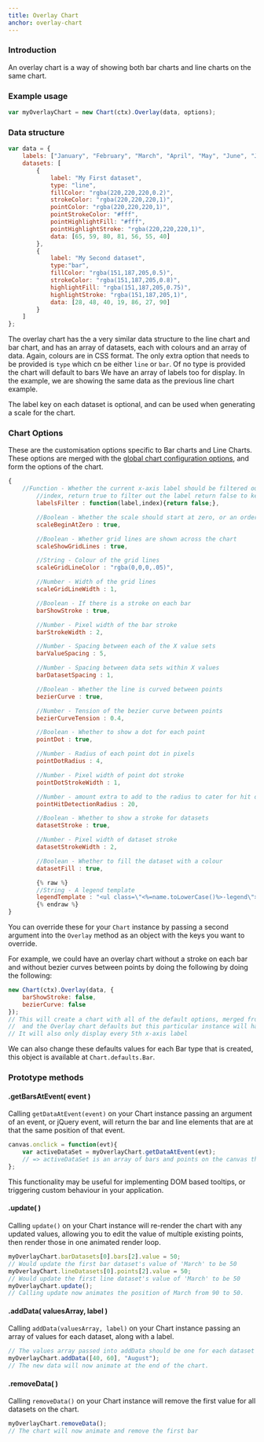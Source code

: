 ```yaml
---
title: Overlay Chart
anchor: overlay-chart
---
```


### Introduction
An overlay chart is a way of showing both bar charts and line charts on the same chart.


<div class="canvas-holder">
	<canvas width="250" height="125"></canvas>
</div>

### Example usage
```javascript
var myOverlayChart = new Chart(ctx).Overlay(data, options);
```

### Data structure

```javascript
var data = {
	labels: ["January", "February", "March", "April", "May", "June", "July"],
	datasets: [
		{
			label: "My First dataset",
			type: "line",
			fillColor: "rgba(220,220,220,0.2)",
			strokeColor: "rgba(220,220,220,1)",
			pointColor: "rgba(220,220,220,1)",
			pointStrokeColor: "#fff",
			pointHighlightFill: "#fff",
			pointHighlightStroke: "rgba(220,220,220,1)",
			data: [65, 59, 80, 81, 56, 55, 40]
		},
		{
			label: "My Second dataset",
			type:"bar",
			fillColor: "rgba(151,187,205,0.5)",
			strokeColor: "rgba(151,187,205,0.8)",
			highlightFill: "rgba(151,187,205,0.75)",
			highlightStroke: "rgba(151,187,205,1)",
			data: [28, 48, 40, 19, 86, 27, 90]
		}
	]
};
```
The overlay chart has the a very similar data structure to the line chart and bar chart, and has an array of datasets, each with colours and an array of data. Again, colours are in CSS format. The only extra option that needs to be provided is `type` which cn be either `line` or `bar`. Of no type is provided the chart will default to bars
We have an array of labels too for display. In the example, we are showing the same data as the previous line chart example.

The label key on each dataset is optional, and can be used when generating a scale for the chart.

### Chart Options

These are the customisation options specific to Bar charts and Line Charts. These options are merged with the [global chart configuration options](#getting-started-global-chart-configuration), and form the options of the chart.

```javascript
{	
	//Function - Whether the current x-axis label should be filtered out, takes in current label and 
		//index, return true to filter out the label return false to keep the label
		labelsFilter : function(label,index){return false;},

		//Boolean - Whether the scale should start at zero, or an order of magnitude down from the lowest value
		scaleBeginAtZero : true,

		//Boolean - Whether grid lines are shown across the chart
		scaleShowGridLines : true,

		//String - Colour of the grid lines
		scaleGridLineColor : "rgba(0,0,0,.05)",

		//Number - Width of the grid lines
		scaleGridLineWidth : 1,

		//Boolean - If there is a stroke on each bar
		barShowStroke : true,

		//Number - Pixel width of the bar stroke
		barStrokeWidth : 2,

		//Number - Spacing between each of the X value sets
		barValueSpacing : 5,

		//Number - Spacing between data sets within X values
		barDatasetSpacing : 1,

		//Boolean - Whether the line is curved between points
		bezierCurve : true,

		//Number - Tension of the bezier curve between points
		bezierCurveTension : 0.4,

		//Boolean - Whether to show a dot for each point
		pointDot : true,

		//Number - Radius of each point dot in pixels
		pointDotRadius : 4,

		//Number - Pixel width of point dot stroke
		pointDotStrokeWidth : 1,

		//Number - amount extra to add to the radius to cater for hit detection outside the drawn point
		pointHitDetectionRadius : 20,

		//Boolean - Whether to show a stroke for datasets
		datasetStroke : true,

		//Number - Pixel width of dataset stroke
		datasetStrokeWidth : 2,

		//Boolean - Whether to fill the dataset with a colour
		datasetFill : true,

		{% raw %}
		//String - A legend template
		legendTemplate : "<ul class=\"<%=name.toLowerCase()%>-legend\"><% for (var i=0; i<datasets.length; i++){%><li><span style=\"background-color:<%=datasets[i].lineColor%>\"></span><%if(datasets[i].label){%><%=datasets[i].label%><%}%></li><%}%></ul>"
		{% endraw %}
}
```

You can override these for your `Chart` instance by passing a second argument into the `Overlay` method as an object with the keys you want to override.

For example, we could have an overlay chart without a stroke on each bar and without bezier curves between points by doing the following by doing the following:

```javascript
new Chart(ctx).Overlay(data, {
	barShowStroke: false,
	bezierCurve: false
});
// This will create a chart with all of the default options, merged from the global config,
//  and the Overlay chart defaults but this particular instance will have `barShowStroke` set to false and `bezierCurve` set to false.
// It will also only display every 5th x-axis label
```

We can also change these defaults values for each Bar type that is created, this object is available at `Chart.defaults.Bar`.

### Prototype methods

#### .getBarsAtEvent( event )

Calling `getDataAtEvent(event)` on your Chart instance passing an argument of an event, or jQuery event, will return the bar and line elements that are at that the same position of that event.

```javascript
canvas.onclick = function(evt){
	var activeDataSet = myOverlayChart.getDataAtEvent(evt);
	// => activeDataSet is an array of bars and points on the canvas that are at the same position as the click event.
};
```

This functionality may be useful for implementing DOM based tooltips, or triggering custom behaviour in your application.

#### .update( )

Calling `update()` on your Chart instance will re-render the chart with any updated values, allowing you to edit the value of multiple existing points, then render those in one animated render loop.

```javascript
myOverlayChart.barDatasets[0].bars[2].value = 50;
// Would update the first bar dataset's value of 'March' to be 50
myOverlayChart.lineDatasets[0].points[2].value = 50;
// Would update the first line dataset's value of 'March' to be 50
myOverlayChart.update();
// Calling update now animates the position of March from 90 to 50.
```

#### .addData( valuesArray, label )

Calling `addData(valuesArray, label)` on your Chart instance passing an array of values for each dataset, along with a label.

```javascript
// The values array passed into addData should be one for each dataset in the chart
myOverlayChart.addData([40, 60], "August");
// The new data will now animate at the end of the chart.
```

#### .removeData( )

Calling `removeData()` on your Chart instance will remove the first value for all datasets on the chart.

```javascript
myOverlayChart.removeData();
// The chart will now animate and remove the first bar
```